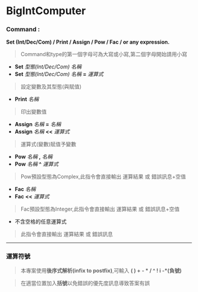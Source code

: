 # BigIntComputer

### Command : 
**Set (Int/Dec/Com) / Print / Assign / Pow / Fac / or any expression.**
>Command和type的第一個字母可為大寫或小寫,第二個字母開始請用小寫

* **Set** *型態(Int/Dec/Com)* *名稱*
* **Set** *型態(Int/Dec/Com)* *名稱* **=** *運算式*

>設定變數及其型態(與賦值)

* **Print** *名稱*

>印出變數值

* **Assign** *名稱* **=** *名稱*
* **Assign** *名稱* **<<** *運算式*

>運算式(變數)賦值予變數

* **Pow** *名稱* **,** *名稱* 
* **Pow** *名稱* **^** *運算式*

>Pow預設型態為Complex,此指令會直接輸出 運算結果 或 錯誤訊息+空值

* **Fac** *名稱*
* **Fac** **<<** *運算式*

>Fac預設型態為Integer,此指令會直接輸出 運算結果 或 錯誤訊息+空值

* 不含空格的任意運算式

>此指令會直接輸出 運算結果 或 錯誤訊息

---
### 運算符號
>本專案使用**後序式解析(infix to postfix)**,可輸入 **( ) + - * / ^ ! i -*(負號)**

>在適當位置加入**括號**以免錯誤的優先度訊息導致答案有誤
